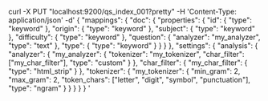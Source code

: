 curl -X PUT "localhost:9200/qs_index_001?pretty" -H 'Content-Type: application/json' -d'
{
    "mappings": {
        "doc": {
            "properties": {
                "id": {
                    "type": "keyword"
                },
                "origin": {
                    "type": "keyword"
                },
                "subject": {
                    "type": "keyword"
                },
                "difficulty": {
                    "type": "keyword"
                },
                "question": {
                    "analyzer": "my_analyzer",
                    "type": "text"
                },
                "type": {
                    "type": "keyword"
                }
            }
        }
    },
    "settings": {
        "analysis": {
            "analyzer": {
                "my_analyzer": {
                    "tokenizer": "my_tokenizer",
                    "char_filter": ["my_char_filter"],
                    "type": "custom"
                }
            },
            "char_filter": {
                "my_char_filter": {
                    "type": "html_strip"
                }
            },
            "tokenizer": {
                "my_tokenizer": {
                    "min_gram": 2,
                    "max_gram": 2,
                    "token_chars": ["letter", "digit", "symbol", "punctuation"],
                    "type": "ngram"
                }
            }
        }
    }
}
'